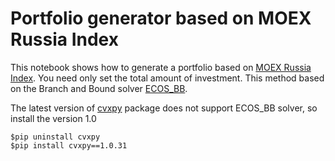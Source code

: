 # Portfolio generator based on MOEX Russia Index

This notebook shows how to generate a portfolio based on [MOEX Russia Index](https://en.wikipedia.org/wiki/MOEX_Russia_Index). You need only set the total amount of investment. This method based on the Branch and Bound solver [ECOS_BB](https://github.com/embotech/ecos#mixed-integer-socps-ecos_bb).

The latest version of [cvxpy](https://github.com/cvxgrp/cvxpy) package does not support ECOS_BB solver, so install the version 1.0

```
$pip uninstall cvxpy
$pip install cvxpy==1.0.31
```
